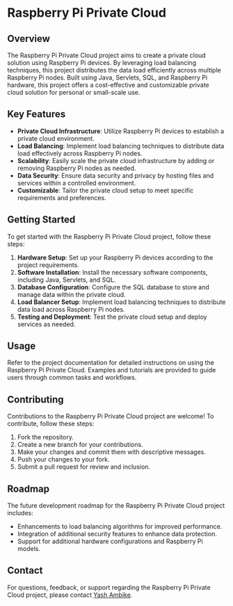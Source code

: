 # Raspberry Pi Private Cloud

## Overview

The Raspberry Pi Private Cloud project aims to create a private cloud solution using Raspberry Pi devices. By leveraging load balancing techniques, this project distributes the data load efficiently across multiple Raspberry Pi nodes. Built using Java, Servlets, SQL, and Raspberry Pi hardware, this project offers a cost-effective and customizable private cloud solution for personal or small-scale use.

## Key Features

- **Private Cloud Infrastructure**: Utilize Raspberry Pi devices to establish a private cloud environment.
- **Load Balancing**: Implement load balancing techniques to distribute data load effectively across Raspberry Pi nodes.
- **Scalability**: Easily scale the private cloud infrastructure by adding or removing Raspberry Pi nodes as needed.
- **Data Security**: Ensure data security and privacy by hosting files and services within a controlled environment.
- **Customizable**: Tailor the private cloud setup to meet specific requirements and preferences.

## Getting Started

To get started with the Raspberry Pi Private Cloud project, follow these steps:

1. **Hardware Setup**: Set up your Raspberry Pi devices according to the project requirements.
2. **Software Installation**: Install the necessary software components, including Java, Servlets, and SQL.
3. **Database Configuration**: Configure the SQL database to store and manage data within the private cloud.
4. **Load Balancer Setup**: Implement load balancing techniques to distribute data load across Raspberry Pi nodes.
5. **Testing and Deployment**: Test the private cloud setup and deploy services as needed.

## Usage

Refer to the project documentation for detailed instructions on using the Raspberry Pi Private Cloud. Examples and tutorials are provided to guide users through common tasks and workflows.

## Contributing

Contributions to the Raspberry Pi Private Cloud project are welcome! To contribute, follow these steps:

1. Fork the repository.
2. Create a new branch for your contributions.
3. Make your changes and commit them with descriptive messages.
4. Push your changes to your fork.
5. Submit a pull request for review and inclusion.

## Roadmap

The future development roadmap for the Raspberry Pi Private Cloud project includes:

- Enhancements to load balancing algorithms for improved performance.
- Integration of additional security features to enhance data protection.
- Support for additional hardware configurations and Raspberry Pi models.


## Contact

For questions, feedback, or support regarding the Raspberry Pi Private Cloud project, please contact [Yash Ambike](mailto:yashambike7@gmail.com).
